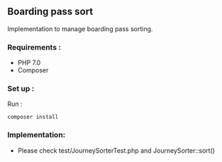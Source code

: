 ## Boarding pass sort
Implementation to manage boarding pass sorting.

### Requirements :

- PHP 7.0
- Composer

### Set up :

Run : 

```
composer install
```

### Implementation:

- Please check test/JourneySorterTest.php and JourneySorter::sort()